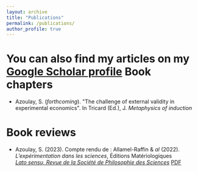 ```yaml
---
layout: archive
title: "Publications"
permalink: /publications/
author_profile: true
---
```


You can also find my articles on my [Google Scholar profile](https://scholar.google.com/citations?user=7yZtUacAAAAJ&hl=fr&oi=ao)
Book chapters
============
- Azoulay, S. (*forthcoming*). "The challenge of external validity in experimental economics". In Tricard (Ed.), J. *Metaphysics of induction*

Book reviews
============
- Azoulay, S. (2023). Compte rendu de : Allamel-Raffin & *al* (2022). *L’expérimentation dans les sciences*, Éditions Matériologiques   
*[Lato sensu, Revue de la Société de Philosophie des Sciences](https://ojs.uclouvain.be/index.php/latosensu)* [PDF](./files/CR-Solal-Azoulay-2024.pdf)
